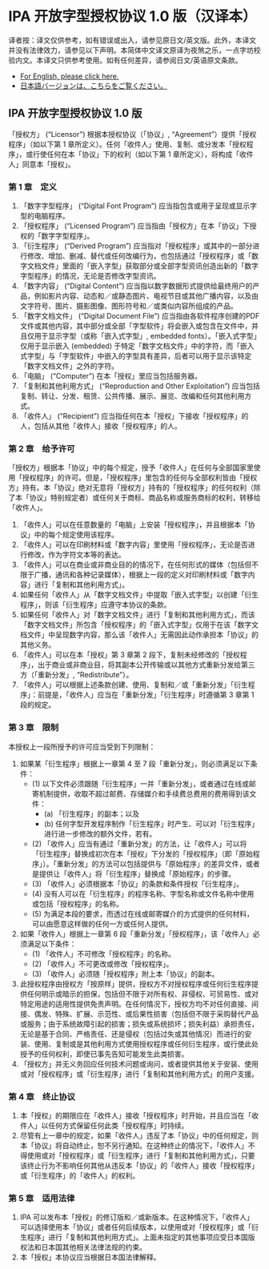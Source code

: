 # IPA 开放字型授权协议 1.0 版（汉译本）

译者按：译文仅供参考，如有错误或出入，请参见原日文/英文版。此外，本译文并没有法律效力，请参见以下声明。本简体中文译文原译为夜煞之乐，一点字坊校验内文。本译文只供参考使用。如有任何差异，请参阅日文/英语原文条款。

* [For English, please click here.](IPA_Font_License_Agreement_v1.0.md/#ipa-font-license-agreement-v10)
* [日本語バージョンは、こちらをご覧ください。](IPA_Font_License_Agreement_v1.0.md)

## IPA 开放字型授权协议 1.0 版

「授权方」 (“Licensor”) 根据本授权协议（「协议」, “Agreement”）提供「授权程序」（如以下第 1 章所定义）。任何「收件人」使用、复制、或分发本「授权程序」，或行使任何在本「协议」下的权利（如以下第 1 章所定义），将构成「收件人」同意本「授权」。

### 第 1 章　定义

1. 「数字字型程序」 (“Digital Font Program”) 应当指包含或用于呈现或显示字型的电脑程序。
2. 「授权程序」 (“Licensed Program”) 应当指由「授权方」在本「协议」下授权的「数字字型程序」。
3. 「衍生程序」 (“Derived Program”) 应当指对「授权程序」或其中的一部分进行修改、增加、删减、替代或任何改编行为，也包括通过「授权程序」或「数字文档文件」里面的「嵌入字型」获取部分或全部字型资讯创造出新的「数字字型程序」的情况，无论是否修改字型资讯。
4. 「数字内容」 (“Digital Content”) 应当指以数字数据形式提供给最终用户的产品，例如影片内容、动态和／或静态图片、电视节目或其他广播内容，以及由文字符号、图片、摄影图像、图形符号和／或类似内容所组成的产品。
5. 「数字文档文件」 (“Digital Document File”) 应当指由各软件程序创建的PDF文件或其他内容，其中部分或全部「字型软件」将会嵌入或包含在文件中，并且仅用于显示字型（或称「嵌入式字型」, embedded fonts）。「嵌入式字型」仅用于显示嵌入 (embedded) 于特定「数字文档文件」中的字符，而「嵌入式字型」与「字型软件」中嵌入的字型具有差异，后者可以用于显示该特定「数字文档文件」之外的字符。
6. 「电脑」 (“Computer”) 在本「授权」里应当包括服务器。
7. 「复制和其他利用方式」 (“Reproduction and Other Exploitation”) 应当包括复制、转让、分发、租赁、公共传播、展示、展览、改编和任何其他利用方式。
8. 「收件人」 (“Recipient”) 应当指任何在本「授权」下接收「授权程序」的人，包括从其他「收件人」接收「授权程序」的人。

### 第 2 章　给予许可

「授权方」根据本「协议」中的每个规定，授予「收件人」在任何与全部国家里使用「授权程序」的许可。但是，「授权程序」里包含的任何与全部权利皆由「授权方」持有。本「协议」绝对无意将「授权方」持有的「授权程序」的任何权利（除了本「协议」特别规定者）或任何关于商标、商品名称或服务商标的权利，转移给「收件人」。

1. 「收件人」可以在任意数量的「电脑」上安装「授权程序」，并且根据本「协议」中的每个规定使用该程序。
2. 「收件人」可以在印刷材料或「数字内容」里使用「授权程序」，无论是否进行修改，作为字符文本等的表达。
3. 「收件人」可以在商业或非商业目的的情况下，在任何形式的媒体（包括但不限于广播，通讯和各种记录媒体），根据上一段的定义对印刷材料或「数字内容」进行「复制和其他利用方式」。
4. 如果任何「收件人」从「数字文档文件」中提取「嵌入式字型」以创建「衍生程序」，则该「衍生程序」应遵守本协议的条款。
5. 如果任何「收件人」对「数字文档文件」进行「复制和其他利用方式」，而该「数字文档文件」所包含「授权程序」的「嵌入式字型」仅用于在该「数字文档文件」中呈现数字内容，那么该「收件人」无需因此动作承担本「协议」的其他义务。
6. 「收件人」可以在本「授权」第 3 章第 2 段下，复制未经修改的「授权程序」，出于商业或非商业目，将其副本公开传输或以其他方式重新分发给第三方（「重新分发」, “Redistribute”）。
7. 「收件人」可以根据上述条款创建、使用、复制和／或「重新分发」「衍生程序」：前提是，「收件人」应当在「重新分发」「衍生程序」时遵循第 3 章第 1 段的规定。

### 第 3 章　限制

本授权上一段所授予的许可应当受到下列限制：

1. 如果某「衍生程序」根据上一章第 4 至 7 段「重新分发」，则必须满足以下条件：
   - (1) 以下文件必须跟随「衍生程序」一并「重新分发」，或者通过在线或邮寄机制提供，收取不超过邮费、存储媒介和手续费总费用的费用得到该文件：
     - (a) 「衍生程序」的副本；以及
     - (b) 任何字型开发程序制作「衍生程序」时产生、可以对「衍生程序」进行进一步修改的额外文件，若有。
   - (2) 「收件人」应当有通过「重新分发」的方法，让「收件人」可以将「衍生程序」替换成初次在本「授权」下分发的「授权程序」（即「原始程序」）。「重新分发」的方法可以包括提供与「原始程序」的差异文件，或者是提供让「收件人」将「衍生程序」替换成「原始程序」的步骤。
   - (3) 「收件人」必须根据本「协议」的条款和条件授权「衍生程序」。
   - (4) 没有人可以在「衍生程序」的程序名称、字型名称或文件名称中使用或包括「授权程序」的名称。
   - (5) 为满足本段的要求，而透过在线或邮寄媒介的方式提供的任何材料，可以由愿意这样做的任何一方或任何人提供。
2. 如果「收件人」根据上一章第 6 段「重新分发」「授权程序」，该「收件人」必须满足以下条件：
   - (1) 「收件人」不可修改「授权程序」的名称。
   - (2) 「收件人」不可更改或修改「授权程序」。
   - (3) 「收件人」必须随「授权程序」附上本「协议」的副本。
3. 此授权程序由授权方「按原样」提供，授权方不对授权程序或任何衍生程序提供任何明示或暗示的担保，包括但不限于对所有权、非侵权、可贸易性、或对特定用途的适用性提供免责声明。在任何情况下，授权方均不对任何直接、间接、偶发、特殊、扩展、示范性、或后果性损害（包括但不限于采购替代产品或服务；由于系统故障引起的损害；损失或系统损坏；损失利益）承担责任，无论是基于合同、严格责任、还是侵权（包括过失或其他情况）而进行的安装、使用、复制或是其他利用方式使用授权程序或任何衍生程序，或行使此处授予的任何权利，即使已事先告知可能发生此类损害。
4. 「授权方」并无义务回应任何技术问题或询问，或者提供其他关于安装、使用或对「授权程序」或「衍生程序」进行「复制和其他利用方式」的用户支援。

### 第 4 章　终止协议

1. 本「授权」的期限应在「收件人」接收「授权程序」时开始，并且应当在「收件人」以任何方式保留任何此类「授权程序」时持续。
2. 尽管有上一章中的规定，如果「收件人」违反了本「协议」中的任何规定，则本「协议」将自动终止，恕不另行通知。在这种终止的情况下，「收件人」不得使用或对「授权程序」或「衍生程序」进行「复制和其他利用方式」，只要该终止行为不影响任何其他从违反本「协议」的「收件人」接收「授权程序」或「衍生程序」的「收件人」的权利。

### 第 5 章　适用法律

1. IPA 可以发布本「授权」的修订版和／或新版本。在这种情况下，「收件人」可以选择使用本「协议」或者任何后续版本，以使用或对「授权程序」或「衍生程序」进行「复制和其他利用方式」。上面未指定的其他事项应受日本国版权法和日本国其他相关法律法规的约束。
2. 本「授权」本协议应当根据日本国法律解释。
